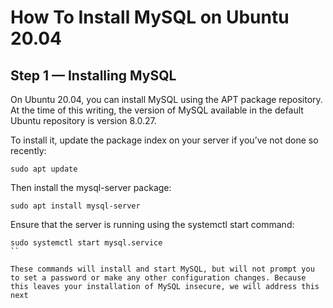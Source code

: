 # How To Install MySQL on Ubuntu 20.04


## Step 1 — Installing MySQL

On Ubuntu 20.04, you can install MySQL using the APT package repository. At the time of this writing, the version of MySQL available in the default Ubuntu repository is version 8.0.27.

To install it, update the package index on your server if you’ve not done so recently:
```
sudo apt update
```
Then install the mysql-server package:
```
sudo apt install mysql-server
```
Ensure that the server is running using the systemctl start command:
```
sudo systemctl start mysql.service
``

These commands will install and start MySQL, but will not prompt you to set a password or make any other configuration changes. Because this leaves your installation of MySQL insecure, we will address this next



